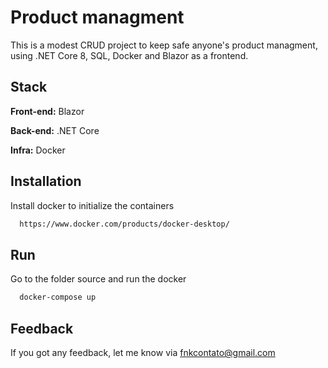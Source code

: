 
# Product managment

This is a modest CRUD project to keep safe anyone's product managment, using .NET Core 8, SQL, Docker and Blazor as a frontend.


## Stack

**Front-end:** Blazor

**Back-end:** .NET Core

**Infra:** Docker


## Installation 

Install docker to initialize the containers

```bash
  https://www.docker.com/products/docker-desktop/
```
## Run 

Go to the folder source and run the docker

```bash
  docker-compose up
```

## Feedback

If you got any feedback,  let me know via fnkcontato@gmail.com

